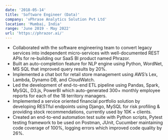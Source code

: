 ```yaml
---
date: '2018-05-14'
title: 'Software Engineer (Data)'
company: 'vPhrase Analytics Solution Pvt Ltd'
location: 'Mumbai, India'
range: 'June 2019 - May 2022'
url: 'https://phrazor.ai/'
---
```


- Collaborated with the software engineering team to convert legacy services into independent micro-services with well-documented REST APIs for re-building our SaaS BI product named Phrazor.
- Built an auto-completion feature for NLP engine using Python, WordNet, MS SQL that improved query results by 20%.
- Implemented a chat bot for retail store management using AWS’s Lex, Lambda, Dynamo DB, and CloudWatch.
- Led the development of end-to-end ETL pipeline using Pandas, Spark, MySQL, D3.js, PowerBI which auto-generated 300+ monthly employee reports for each of the 18 territory managers.
- Implemented a service oriented financial portfolio solution by developing RESTful endpoints using Django, MySQL for risk profiling & providing stock recommendations, currently used by 10K + clients.
- Created an end-to-end automation test suite with Python scripts, Pytest testing framework to be used on Postman, JUnit, Cucumber maintaining code coverage of 100%, logging errors which improved code quality by 26%.
